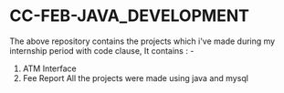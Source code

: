 # CC-FEB-JAVA_DEVELOPMENT
The above repository contains the projects which i've made during my internship period with code clause,
It contains : -
1) ATM Interface
2) Fee Report
All the projects were made using java and mysql
